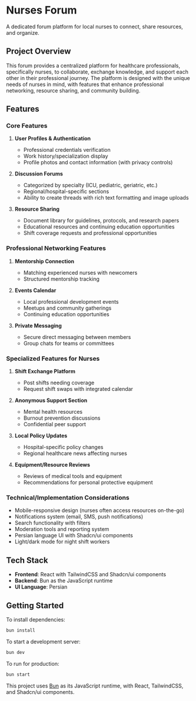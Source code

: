 # Nurses Forum

A dedicated forum platform for local nurses to connect, share resources, and organize.

## Project Overview

This forum provides a centralized platform for healthcare professionals, specifically nurses, to collaborate, exchange knowledge, and support each other in their professional journey. The platform is designed with the unique needs of nurses in mind, with features that enhance professional networking, resource sharing, and community building.

## Features

### Core Features

1. **User Profiles & Authentication**

   - Professional credentials verification
   - Work history/specialization display
   - Profile photos and contact information (with privacy controls)

2. **Discussion Forums**

   - Categorized by specialty (ICU, pediatric, geriatric, etc.)
   - Regional/hospital-specific sections
   - Ability to create threads with rich text formatting and image uploads

3. **Resource Sharing**
   - Document library for guidelines, protocols, and research papers
   - Educational resources and continuing education opportunities
   - Shift coverage requests and professional opportunities

### Professional Networking Features

1. **Mentorship Connection**

   - Matching experienced nurses with newcomers
   - Structured mentorship tracking

2. **Events Calendar**

   - Local professional development events
   - Meetups and community gatherings
   - Continuing education opportunities

3. **Private Messaging**
   - Secure direct messaging between members
   - Group chats for teams or committees

### Specialized Features for Nurses

1. **Shift Exchange Platform**

   - Post shifts needing coverage
   - Request shift swaps with integrated calendar

2. **Anonymous Support Section**

   - Mental health resources
   - Burnout prevention discussions
   - Confidential peer support

3. **Local Policy Updates**

   - Hospital-specific policy changes
   - Regional healthcare news affecting nurses

4. **Equipment/Resource Reviews**
   - Reviews of medical tools and equipment
   - Recommendations for personal protective equipment

### Technical/Implementation Considerations

- Mobile-responsive design (nurses often access resources on-the-go)
- Notifications system (email, SMS, push notifications)
- Search functionality with filters
- Moderation tools and reporting system
- Persian language UI with Shadcn/ui components
- Light/dark mode for night shift workers

## Tech Stack

- **Frontend**: React with TailwindCSS and Shadcn/ui components
- **Backend**: Bun as the JavaScript runtime
- **UI Language**: Persian

## Getting Started

To install dependencies:

```bash
bun install
```

To start a development server:

```bash
bun dev
```

To run for production:

```bash
bun start
```

This project uses [Bun](https://bun.sh) as its JavaScript runtime, with React, TailwindCSS, and Shadcn/ui components.

